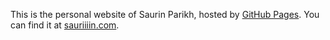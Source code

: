 This is the personal website of Saurin Parikh, hosted by [GitHub Pages](http://pages.github.com). You can find it at [sauriiiin.com](http://sauriiiin.com).
